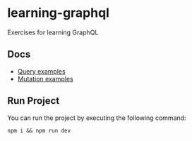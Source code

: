 # learning-graphql
Exercises for learning GraphQL

## Docs

* [Query examples](docs/queryExamples.md)
* [Mutation examples](docs/mutationExamples.md)

## Run Project

You can run the project by executing the following command:

`npm i && npm run dev`